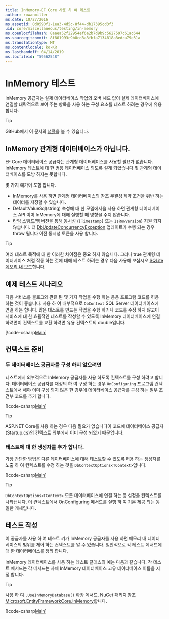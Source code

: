 ```yaml
---
title: InMemory-EF Core 사용 하 여 테스트
author: rowanmiller
ms.date: 10/27/2016
ms.assetid: 0d0590f1-1ea3-4d5c-8f44-db17395cd3f3
uid: core/miscellaneous/testing/in-memory
ms.openlocfilehash: 8aaea52f22954ef6a2b7d9b9c5627597c61ac644
ms.sourcegitcommit: 8f801993c9b8cd8a8fbfa7134818a8edca79e31a
ms.translationtype: MT
ms.contentlocale: ko-KR
ms.lasthandoff: 04/14/2019
ms.locfileid: "59562548"
---
```

# <a name="testing-with-inmemory"></a>InMemory 테스트

InMemory 공급자는 실제 데이터베이스 작업의 오버 헤드 없이 실제 데이터베이스에 연결할 대략적으로 보여 주는 항목을 사용 하는 구성 요소를 테스트 하려는 경우에 유용 합니다.

> [!TIP]  
> GitHub에서 이 문서의 [샘플](https://github.com/aspnet/EntityFramework.Docs/tree/master/samples/core/Miscellaneous/Testing)을 볼 수 있습니다.

## <a name="inmemory-is-not-a-relational-database"></a>InMemory 관계형 데이터베이스가 아닙니다.

EF Core 데이터베이스 공급자는 관계형 데이터베이스를 사용할 필요가 없습니다. InMemory 테스트에 대 한 범용 데이터베이스 되도록 설계 되었습니다 및 관계형 데이터베이스를 모방 하지는 못합니다.

몇 가지 예가이 포함 합니다.

* InMemory를 사용 하면 관계형 데이터베이스의 참조 무결성 제약 조건을 위반 하는 데이터를 저장할 수 있습니다.
* DefaultValueSql(string) 속성에 대 한 모델에서을 사용 하면 관계형 데이터베이스 API 이며 InMemory에 대해 실행할 때 영향을 주지 않습니다.
* [타임 스탬프/행 버전을 통해 동시성](xref:core/modeling/concurrency#timestamprow-version) (`[Timestamp]` 또는 `IsRowVersion`) 지원 되지 않습니다. 더 [DbUpdateConcurrencyException](https://docs.microsoft.com/dotnet/api/microsoft.entityframeworkcore.dbupdateconcurrencyexception) 업데이트가 수행 되는 경우 throw 됩니다 이전 동시성 토큰을 사용 합니다.

> [!TIP]  
> 여러 테스트 목적에 대 한 이러한 차이점은 중요 하지 않습니다. 그러나 true 관계형 데이터베이스 처럼 작동 하는 것에 대해 테스트 하려는 경우 다음 사용해 보십시오 [SQLite 메모리 내 모드](sqlite.md)합니다.

## <a name="example-testing-scenario"></a>예제 테스트 시나리오

다음 서비스를 블로그와 관련 된 몇 가지 작업을 수행 하는 응용 프로그램 코드를 허용 하는 것이 좋습니다. 사용 하 여 내부적으로 `DbContext` SQL Server 데이터베이스에 연결 하는 합니다. 많은 테스트를 만드는 작업을 수행 하거나 코드를 수정 하지 않고이 서비스에 대 한 효율적인 테스트를 작성할 수 있도록 InMemory 데이터베이스에 연결 하려면이 컨텍스트를 교환 하려면 유용 컨텍스트의 double입니다.

[!code-csharp[Main](../../../../samples/core/Miscellaneous/Testing/BusinessLogic/BlogService.cs)]

## <a name="get-your-context-ready"></a>컨텍스트 준비

### <a name="avoid-configuring-two-database-providers"></a>두 데이터베이스 공급자를 구성 하지 않으려면

테스트에서 외부적으로 InMemory 공급자를 사용 하도록 컨텍스트를 구성 하려고 합니다. 데이터베이스 공급자를 재정의 하 여 구성 하는 경우 `OnConfiguring` 프로그램 컨텍스트에서 해야 이미 구성 되지 않은 한 경우에 데이터베이스 공급자를 구성 하는 일부 조건부 코드를 추가 합니다.

[!code-csharp[Main](../../../../samples/core/Miscellaneous/Testing/BusinessLogic/BloggingContext.cs#OnConfiguring)]

> [!TIP]  
> ASP.NET Core를 사용 하는 경우 다음 필요가 없습니다이 코드에 데이터베이스 공급자 (Startup.cs)의 컨텍스트 외부에서 이미 구성 되었기 때문입니다.

### <a name="add-a-constructor-for-testing"></a>테스트에 대 한 생성자를 추가 합니다.

가장 간단한 방법은 다른 데이터베이스에 대해 테스트할 수 있도록 허용 하는 생성자를 노출 하 여 컨텍스트를 수정 하는 것을 `DbContextOptions<TContext>`입니다.

[!code-csharp[Main](../../../../samples/core/Miscellaneous/Testing/BusinessLogic/BloggingContext.cs#Constructors)]

> [!TIP]  
> `DbContextOptions<TContext>` 모든 데이터베이스에 연결 하는 등 설정을 컨텍스트를 나타냅니다. 이 컨텍스트에서 OnConfiguring 메서드를 실행 하 여 기본 제공 되는 동일한 개체입니다.

## <a name="writing-tests"></a>테스트 작성

이 공급자를 사용 하 여 테스트 키가 InMemory 공급자를 사용 하면 메모리 내 데이터베이스의 범위를 제어 하는 컨텍스트를 알 수 있습니다. 일반적으로 각 테스트 메서드에 대 한 데이터베이스를 정리 합니다.

InMemory 데이터베이스를 사용 하는 테스트 클래스의 예는 다음과 같습니다. 각 테스트 메서드는 각 메서드는 자체 InMemory 데이터베이스 고유 데이터베이스 이름을 지정 합니다.

>[!TIP]
> 사용 하 여 `.UseInMemoryDatabase()` 확장 메서드, NuGet 패키지 참조 [Microsoft.EntityFrameworkCore.InMemory](https://www.nuget.org/packages/Microsoft.EntityFrameworkCore.InMemory/)합니다.

[!code-csharp[Main](../../../../samples/core/Miscellaneous/Testing/TestProject/InMemory/BlogServiceTests.cs)]
